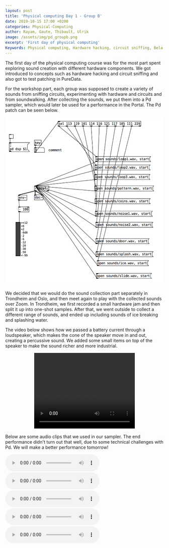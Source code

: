 ```yaml
---
layout: post
title: 'Physical computing Day 1 - Group B'
date: 2019-10-15 17:00 +0200
categories: Physical-Computing
author: Rayam, Gaute, Thibault, Ulrik
image: /assets/img/pd_groupb.png
excerpt: 'First day of physical computing'
Keywords: Physical computing, Hardware hacking, circuit sniffing, Bela, Pure Data
---
```


The first day of the physical computing course was for the most part spent exploring sound creation with different hardware components. We got introduced to concepts such as hardware hacking and circuit sniffing and also got to test patching in PureData.

For the workshop part, each group was supposed to create a variety of sounds from sniffing circuits, experimenting with hardware and circuits and from soundwalking. After collecting the sounds, we put them into a Pd sampler, which would later be used for a performance in the Portal. The Pd patch can be seen below.

<img src="/assets/img/pd_groupb.png">

We decided that we would do the sound collection part separately in Trondheim and Oslo, and then meet again to play with the collected sounds over Zoom. In Trondheim, we first recorded a small hardware jam and then split it up into one-shot samples. After that, we went outside to collect a different range of sounds, and ended up including sounds of ice breaking and splashing water.

The video below shows how we passed a battery current through a loudspeaker, which makes the cone of the speaker move in and out, creating a percussive sound. We added some small items on top of the speaker to make the sound richer and more industrial.

<figure align="middle">
  <video width="320" height="240" controls>
    <source src="https://docs.google.com/uc?export=download&id=1e8Bh-MyezMrAs49VHBkO_7yoE7xHy9eg" type='video/mp4'>
    Your browser does not support video tag.
  </video>
</figure>

Below are some audio clips that we used in our sampler. The end performance didn't turn out that well, due to some technical challenges with Pd. We will make a better performance tomorrow!

<audio controls>
  <source src="/assets/sounds/physical_comp/splash.wav" type="audio/wav">
Your browser does not support the audio element.
</audio>

<audio controls>
  <source src="/assets/sounds/physical_comp/ice.wav" type="audio/wav">
  Your browser does not support the audio element.
</audio>
<audio controls>
  <source src="/assets/sounds/physical_comp/loop3.wav" type="audio/wav">
  Your browser does not support the audio element.
</audio>
<audio controls>
  <source src="/assets/sounds/physical_comp/pattern.wav" type="audio/wav">
  Your browser does not support the audio element.
</audio>
<audio controls>
  <source src="/assets/sounds/physical_comp/noise1.wav" type="audio/wav">
  Your browser does not support the audio element.
</audio>
